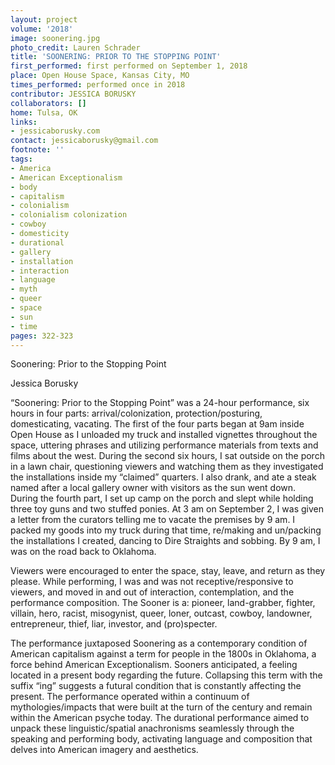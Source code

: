 ```yaml
---
layout: project
volume: '2018'
image: soonering.jpg
photo_credit: Lauren Schrader
title: 'SOONERING: PRIOR TO THE STOPPING POINT'
first_performed: first performed on September 1, 2018
place: Open House Space, Kansas City, MO
times_performed: performed once in 2018
contributor: JESSICA BORUSKY
collaborators: []
home: Tulsa, OK
links:
- jessicaborusky.com
contact: jessicaborusky@gmail.com
footnote: ''
tags:
- America
- American Exceptionalism
- body
- capitalism
- colonialism
- colonialism colonization
- cowboy
- domesticity
- durational
- gallery
- installation
- interaction
- language
- myth
- queer
- space
- sun
- time
pages: 322-323
---
```




Soonering: Prior to the Stopping Point

Jessica Borusky

“Soonering: Prior to the Stopping Point” was a 24-hour performance, six hours in four parts: arrival/colonization, protection/posturing, domesticating, vacating. The first of the four parts began at 9am inside Open House as I unloaded my truck and installed vignettes throughout the space, uttering phrases and utilizing performance materials from texts and films about the west. During the second six hours, I sat outside on the porch in a lawn chair, questioning viewers and watching them as they investigated the installations inside my “claimed” quarters. I also drank, and ate a steak named after a local gallery owner with visitors as the sun went down. During the fourth part, I set up camp on the porch and slept while holding three toy guns and two stuffed ponies. At 3 am on September 2, I was given a letter from the curators telling me to vacate the premises by 9 am. I packed my goods into my truck during that time, re/making and un/packing the installations I created, dancing to Dire Straights and sobbing. By 9 am, I was on the road back to Oklahoma.

Viewers were encouraged to enter the space, stay, leave, and return as they please. While performing, I was and was not receptive/responsive to viewers, and moved in and out of interaction, contemplation, and the performance composition. The Sooner is a: pioneer, land-grabber, fighter, villain, hero, racist, misogynist, queer, loner, outcast, cowboy, landowner, entrepreneur, thief, liar, investor, and (pro)specter.

The performance juxtaposed Soonering as a contemporary condition of American capitalism against a term for people in the 1800s in Oklahoma, a force behind American Exceptionalism. Sooners anticipated, a feeling located in a present body regarding the future. Collapsing this term with the suffix “ing” suggests a futural condition that is constantly affecting the present. The performance operated within a continuum of mythologies/impacts that were built at the turn of the century and remain within the American psyche today. The durational performance aimed to unpack these linguistic/spatial anachronisms seamlessly through the speaking and performing body, activating language and composition that delves into American imagery and aesthetics.
